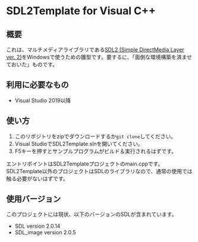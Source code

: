 SDL2Template for Visual C++
===========================

## 概要
これは、マルチメディアライブラリである[SDL2 (Simple DirectMedia Layer ver. 2)](http://www.libsdl.org/index.php)をWindowsで使うための雛型です。要するに、「面倒な環境構築を済ませておいた」ものです。

## 利用に必要なもの
- Visual Studio 2019以降

## 使い方
1. このリポジトリをzipでダウンロードするか`git clone`してください。
2. Visual StudioでSDL2Template.slnを開いてください。
3. F5キーを押すとサンプルプログラムがビルド＆実行されるはずです。

エントリポイントはSDL2Templateプロジェクトのmain.cppです。SDL2Template以外のプロジェクトはSDLのライブラリなので、通常の使用では触る必要がないはずです。

## 使用バージョン
このプロジェクトには現状、以下のバージョンのSDLが含まれています。

- SDL version 2.0.14
- SDL_image version 2.0.5
